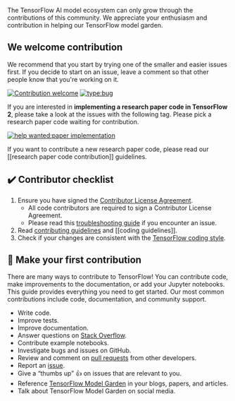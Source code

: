 The TensorFlow AI model ecosystem can only grow through the contributions of
this community.
We appreciate your enthusiasm and contribution in helping our TensorFlow
model garden.

## We welcome contribution

We recommend that you start by trying one of the smaller and easier issues first.
If you decide to start on an issue, leave a comment so that other people know
that you're working on it.

[![Contribution welcome](https://img.shields.io/github/issues/tensorflow/models/help%20wanted)](https://github.com/tensorflow/models/labels/help%20wanted)
[![type:bug](https://img.shields.io/github/issues/tensorflow/models/type%3Abug)](https://github.com/tensorflow/models/labels/type%3Abug)

If you are interested in **implementing a research paper code in TensorFlow 2**,
please take a look at the issues with the following tag. Please pick a research
paper code waiting for contribution.

[![help wanted:paper implementation](https://img.shields.io/github/issues/tensorflow/models/help%20wanted%3Apaper%20implementation)](https://github.com/tensorflow/models/labels/help%20wanted%3Apaper%20implementation)

If you want to contribute a new research paper code, please read our
[[research paper code contribution]] guidelines.

## :heavy_check_mark: Contributor checklist

1. Ensure you have signed the [Contributor License Agreement](https://cla.developers.google.com/about/google-individual?csw=1).
    * All code contributors are required to sign a Contributor License Agreement.
    * Please read this [troubleshooting guide](Contributor-License-Agreements#troubleshooting-clas)
    if you encounter an issue.
2. Read [contributing guidelines](How-to-contribute)
   and [[coding guidelines]].
3. Check if your changes are consistent with the [TensorFlow coding style](https://www.tensorflow.org/community/contribute/code_style).

## :pray: Make your first contribution

There are many ways to contribute to TensorFlow! You can contribute code,
make improvements to the documentation, or add your Jupyter notebooks.
This guide provides everything you need to get started.
Our most common contributions include code, documentation, and community support.

* Write code.
* Improve tests.
* Improve documentation.
* Answer questions on [Stack Overflow](https://stackoverflow.com/questions/tagged/tensorflow-model-garden).
* Contribute example notebooks.
* Investigate bugs and issues on GitHub.
* Review and comment on [pull requests](../pulls)
  from other developers.
* Report an [issue](../issues/new/choose).
* Give a “thumbs up” 👍 on issues that are relevant to you.
* Reference [TensorFlow Model Garden](https://github.com/tensorflow/models) in your blogs, papers, and articles.
* Talk about TensorFlow Model Garden on social media.
